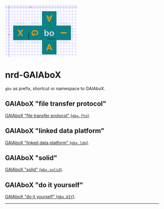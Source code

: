 ![](./resources/GAIAboX.png)

# nrd-GAIAboX

`gbx` as prefix, shortcut or namespace to GAIAboX.


## GAIAboX "file transfer protocol"

[GAIAboX "file transfer protocol" (`gbx.ftp`)](./gbx.ftp/README.md).


## GAIAboX "linked data platform"

[GAIAboX "linked data platform" (`gbx.ldp`)](./gbx.ldp/README.md).


## GAIAboX "solid"

[GAIAboX "solid" (`gbx.solid`)](./gbx.solid/README.md).


## GAIAboX "do it yourself"

[GAIAboX "do it yourself" (`gbx.DIY`)](./DIY/README.md).



---